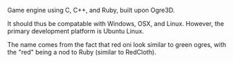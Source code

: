 Game engine using C, C++, and Ruby, built upon Ogre3D.

It should thus be compatable with Windows, OSX, and Linux.
However, the primary development platform is Ubuntu Linux.

The name comes from the fact that red oni look similar to
green ogres, with the "red" being a nod to Ruby (similar to RedCloth).
